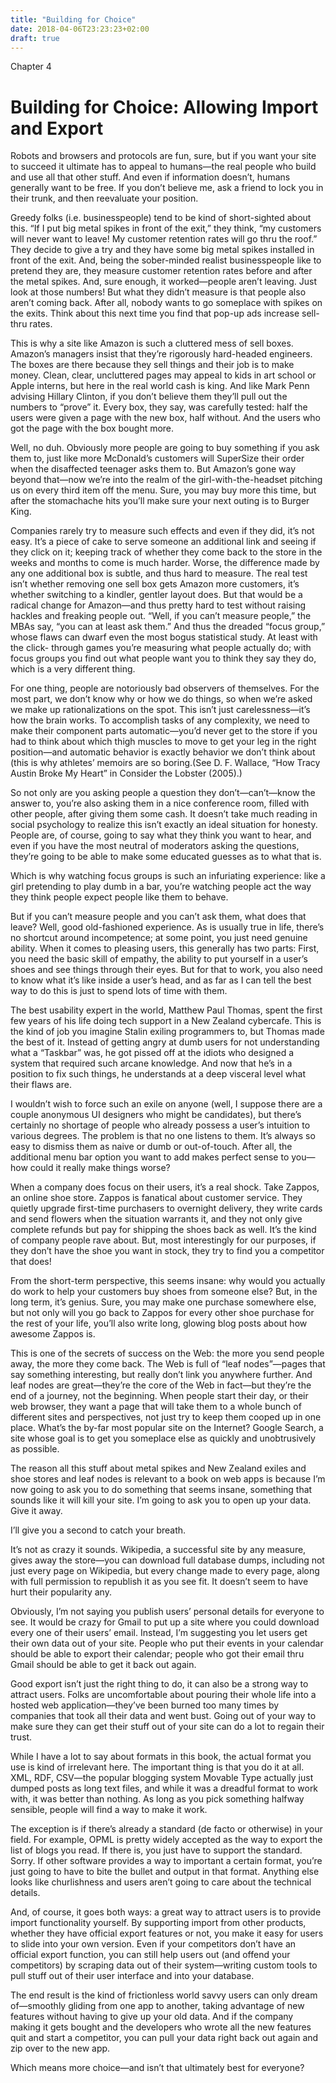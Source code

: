 ```yaml
---
title: "Building for Choice"
date: 2018-04-06T23:23:23+02:00
draft: true
---
```


Chapter 4

# Building for Choice: Allowing Import and Export

Robots and browsers and protocols are fun, sure, but if you want your site to succeed it ultimate has to appeal to humans—the real people who build and use all that other stuff. And even if information doesn’t, humans generally want to be free. If you don’t believe me, ask a friend to lock you in their trunk, and then reevaluate your position.

Greedy folks (i.e. businesspeople) tend to be kind of short-sighted about this. “If I put big metal spikes in front of the exit,” they think, “my customers will never want to leave! My customer retention rates will go thru the roof.” They decide to give a try and they have some big metal spikes installed in front of the exit. And, being the sober-minded realist businesspeople like to pretend they are, they measure customer retention rates before and after the metal spikes. And, sure enough, it worked—people aren’t leaving. Just look at those numbers! But what they didn’t measure is that people also aren’t coming back. After all, nobody wants to go someplace with spikes on the exits. Think about this next time you find that pop-up ads increase sell-thru rates.

This is why a site like Amazon is such a cluttered mess of sell boxes. Amazon’s managers insist that they’re rigorously hard-headed engineers. The boxes are there because they sell things and their job is to make money. Clean, clear, uncluttered pages may appeal to kids in art school or Apple interns, but here in the real world cash is king. And like Mark Penn advising Hillary Clinton, if you don’t believe them they’ll pull out the numbers to “prove” it. Every box, they say, was carefully tested: half the users were given a page with the new box, half without. And the users who got the page with the box bought more.

Well, no duh. Obviously more people are going to buy something if you ask them to, just like more McDonald’s customers will SuperSize their order when the disaffected teenager asks them to. But Amazon’s gone way beyond that—now we’re into the realm of the girl-with-the-headset pitching us on every third item off the
menu. Sure, you may buy more this time, but after the stomachache hits you’ll make sure your next outing is to Burger King.

Companies rarely try to measure such effects and even if they did, it’s not easy. It’s a piece of cake to serve someone an additional link and seeing if they click on it; keeping track of whether they come back to the store in the weeks and months to come is much harder. Worse, the difference made by any one additional box is subtle, and thus hard to measure. The real test isn’t whether removing one sell box gets Amazon more customers, it’s whether switching to a kindler, gentler layout does. But that would be a radical change for Amazon—and thus pretty hard to test without raising hackles and freaking people out. “Well, if you can’t measure people,” the MBAs say, “you can at least ask them.” And thus the dreaded “focus group,” whose flaws can dwarf even the most bogus statistical study. At least with the click- through games you’re measuring what people actually do; with focus groups you find out what people want you to think they say they do, which is a very different thing.

For one thing, people are notoriously bad observers of themselves. For the most part, we don’t know why or how we do things, so when we’re asked we make up rationalizations on the spot. This isn’t just carelessness—it’s how the brain works. To accomplish tasks of any complexity, we need to make their component parts automatic—you’d never get to the store if you had to think about which thigh muscles to move to get your leg in the right position—and automatic behavior is exactly behavior we don’t think about (this is why athletes’ memoirs are so boring.(See D. F. Wallace, “How Tracy Austin Broke My Heart” in Consider the Lobster (2005).)

So not only are you asking people a question they don’t—can’t—know the answer to, you’re also asking them in a nice conference room, filled with other people, after giving them some cash. It doesn’t take much reading in social psychology to realize this isn’t exactly an ideal situation for honesty. People are, of course, going to say what they think you want to hear, and even if you have the most neutral of moderators asking the questions, they’re going to be able to make some educated guesses as to what that is.

Which is why watching focus groups is such an infuriating experience: like a girl pretending to play dumb in a bar, you’re watching people act the way they think people expect people like them to behave.

But if you can’t measure people and you can’t ask them, what does that leave? Well, good old-fashioned experience. As is usually true in life, there’s no shortcut
around incompetence; at some point, you just need genuine ability. When it comes to pleasing users, this generally has two parts: First, you need the basic skill of empathy, the ability to put yourself in a user’s shoes and see things through their eyes. But for that to work, you also need to know what it’s like inside a user’s head, and as far as I can tell the best way to do this is just to spend lots of time with them.

The best usability expert in the world, Matthew Paul Thomas, spent the first few years of his life doing tech support in a New Zealand cybercafe. This is the kind of job you imagine Stalin exiling programmers to, but Thomas made the best of it. Instead of getting angry at dumb users for not understanding what a “Taskbar” was, he got pissed off at the idiots who designed a system that required such arcane knowledge. And now that he’s in a position to fix such things, he understands at a deep visceral level what their flaws are.

I wouldn’t wish to force such an exile on anyone (well, I suppose there are a couple anonymous UI designers who might be candidates), but there’s certainly no shortage of people who already possess a user’s intuition to various degrees. The problem is that no one listens to them. It’s always so easy to dismiss them as naive or dumb or out-of-touch. After all, the additional menu bar option you want to add makes perfect sense to you—how could it really make things worse?

When a company does focus on their users, it’s a real shock. Take Zappos, an online shoe store. Zappos is fanatical about customer service. They quietly upgrade first-time purchasers to overnight delivery, they write cards and send flowers when the situation warrants it, and they not only give complete refunds but pay for shipping the shoes back as well. It’s the kind of company people rave about. But, most interestingly for our purposes, if they don’t have the shoe you want in stock, they try to find you a competitor that does!

From the short-term perspective, this seems insane: why would you actually do work to help your customers buy shoes from someone else? But, in the long term, it’s genius. Sure, you may make one purchase somewhere else, but not only will you go back to Zappos for every other shoe purchase for the rest of your life, you’ll also write long, glowing blog posts about how awesome Zappos is.

This is one of the secrets of success on the Web: the more you send people away, the more they come back. The Web is full of “leaf nodes”—pages that say something interesting, but really don’t link you anywhere further. And leaf nodes are great—they’re the core of the Web in fact—but they’re the end of a journey, not the beginning. When people start their day, or their web browser, they want a page that will take them to a whole bunch of different sites and perspectives, not just try
to keep them cooped up in one place. What’s the by-far most popular site on the Internet? Google Search, a site whose goal is to get you someplace else as quickly and unobtrusively as possible.

The reason all this stuff about metal spikes and New Zealand exiles and shoe stores and leaf nodes is relevant to a book on web apps is because I’m now going to ask you to do something that seems insane, something that sounds like it will kill your site. I’m going to ask you to open up your data. Give it away.

I’ll give you a second to catch your breath.

It’s not as crazy it sounds. Wikipedia, a successful site by any measure, gives away the store—you can download full database dumps, including not just every page on Wikipedia, but every change made to every page, along with full permission to republish it as you see fit. It doesn’t seem to have hurt their popularity any.

Obviously, I’m not saying you publish users’ personal details for everyone to see. It would be crazy for Gmail to put up a site where you could download every one of their users’ email. Instead, I’m suggesting you let users get their own data out of your site. People who put their events in your calendar should be able to export their calendar; people who got their email thru Gmail should be able to get it back out again.

Good export isn’t just the right thing to do, it can also be a strong way to attract users. Folks are uncomfortable about pouring their whole life into a hosted web application—they’ve been burned too many times by companies that took all their data and went bust. Going out of your way to make sure they can get their stuff out of your site can do a lot to regain their trust.

While I have a lot to say about formats in this book, the actual format you use is kind of irrelevant here. The important thing is that you do it at all. XML, RDF, CSV—the popular blogging system Movable Type actually just dumped posts as long text files, and while it was a dreadful format to work with, it was better than nothing. As long as you pick something halfway sensible, people will find a way to make it work.

The exception is if there’s already a standard (de facto or otherwise) in your field. For example, OPML is pretty widely accepted as the way to export the list of blogs you read. If there is, you just have to support the standard. Sorry. If other software provides a way to important a certain format, you’re just going to have to bite the bullet and output in that format. Anything else looks like churlishness and users aren’t going to care about the technical details.

And, of course, it goes both ways: a great way to attract users is to provide import functionality yourself. By supporting import from other products, whether they have official export features or not, you make it easy for users to slide into your own version. Even if your competitors don’t have an official export function, you can still help users out (and offend your competitors) by scraping data out of their system—writing custom tools to pull stuff out of their user interface and into your database.

The end result is the kind of frictionless world savvy users can only dream of—smoothly gliding from one app to another, taking advantage of new features without having to give up your old data. And if the company making it gets bought and the developers who wrote all the new features quit and start a competitor, you can pull your data right back out again and zip over to the new app.

Which means more choice—and isn’t that ultimately best for everyone?
